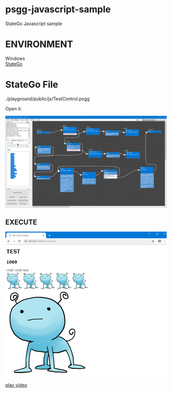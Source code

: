 # psgg-javascript-sample

StateGo Javascript sample

# ENVIRONMENT

Windows  
[StateGo](https://statego.programanic.com/index-e.html)

# StateGo File

./playground/public/js/TestControl.psgg

Open it.

![](https://raw.githubusercontent.com/NNNIC/psgg-javascript-sample/master/wiki/sample3.png)

## EXECUTE

![](https://raw.githubusercontent.com/NNNIC/psgg-javascript-sample/master/wiki/result.png)


[play video](https://youtu.be/0e9A6kc7c7I)



